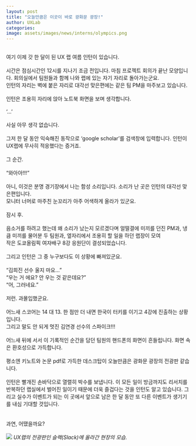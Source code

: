 ```yaml
---
layout: post
title: "오늘만큼은 이곳이 바로 광화문 광장!"
author: UXLab
categories:
image: assets/images/news/interns/olympics.png
---
```

<br>
여기 이제 갓 한 달이 된 UX 랩 여름 인턴이 있습니다.<br>
<br>
시간은 점심시간인 12시를 지나기 조금 전입니다. 마침 프로젝트 회의가 끝난 모양입니다. 회의실에서 팀원들과 함께 나와 랩에 있는 자기 자리로 돌아가는군요.<br>
인턴의 자리는 벽에 붙은 자리로 대각선 맞은편에는 같은 팀 PM을 마주보고 있습니다.<br>
<br>
인턴은 조용히 자리에 앉아 노트북 화면을 보며 생각합니다.<br>
<br>
‘...’<br>
<br>
사실 아무 생각 없습니다.<br>
<br>
그저 한 달 동안 익숙해진 동작으로 ‘google scholar’를 검색창에 입력합니다. 인턴이 UX랩에 무사히 적응했다는 증거죠.<br>
<br>
그 순간.<br>
<br>
“와아아!!!”<br>
<br>
아니, 이것은 분명 경기장에서 나는 함성 소리입니다. 소리가 난 곳은 인턴의 대각선 맞은편입니다.<br>
모니터 너머로 마주친 눈꼬리가 아주 어색하게 올라가 있군요.<br>
<br>
잠시 후.<br>
<br>
음소거를 하려고 했는데 왜 소리가 났는지 모르겠다며 얼떨결에 미끼를 던진 PM과, 냉큼 미끼를 물어분 두 팀원과, 옆자리에서 조용히 할 일을 하던 랩장이 모여 <br>
작은 도쿄올림픽 여자배구 8강 응원단이 결성되었습니다.<br>
<br>
그리고 인턴은 그 중 누구보다도 이 상황에 빠져있군요.<br>
<br>
“김희진 선수 울지 마요...”<br>
“우는 거 에요? 안 우는 것 같은데요?”<br>
“어, 그러네요.”<br>
<br>
저런. 과몰입했군요.<br>
<br>
어느새 스코어는 14 대 13. 한 점만 더 내면 한국이 터키를 이기고 4강에 진출하는 상황입니다.<br>
그리고 말도 안 되게 멋진 김연경 선수의 스파이크!!!<br>
<br>
어느새 뒤에 서서 이 기록적인 순간을 담던 팀원의 핸드폰의 화면이 흔들립니다. 화면 속은 환호성으로 가득합니다. <br>
<br>
평소엔 키노트와 논문 pdf로 가득한 데스크탑이 오늘만큼은 광화문 광장의 전광판 같습니다.<br>
<br>
인턴은 빨개진 손바닥으로 열렬히 박수를 보냅니다. 이 모든 일이 방금까지도 리서치를 반복하던 랩실에서 벌어진 일이기 때문에 더욱 즐겁다는 것을 인턴도 알고 있습니다. 그리고 실수가 이벤트가 되는 이 곳에서 앞으로 남은 한 달 동안 또 다른 이벤트가 생기기를 내심 기대할 것입니다.<br>
<br>
<br>
과연, 어땠을까요?<br>
<br>
<img src="{{site.baseurl}}/assets/images/news/interns/olympics.png">
<i>UX랩의 전광판인 슬랙(Slack)에 올라간 현장의 모습.</i>
